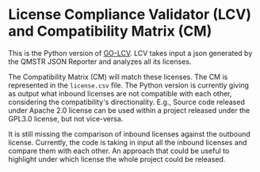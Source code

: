 # License Compliance Validator (LCV) and Compatibility Matrix (CM)

This is the Python version of [GO-LCV](https://github.com/endocode/GO-LCV).
LCV takes input a json generated by the QMSTR JSON Reporter and analyzes all its licenses.

The Compatibility Matrix (CM) will match these licenses. The CM is represented in the `license.csv` file.
The Python version is currently giving as output what inbound licenses are not compatible with each other, considering the compatibility's directionality.
E.g., Source code released under Apache 2.0 license can be used within a project released under the GPL3.0 license, but not vice-versa. 

It is still missing the comparison of inbound licenses against the outbound license.
Currently, the code is taking in input all the inbound licenses and compare them with each other. An approach that could be useful to highlight under which license the whole project could be released.
